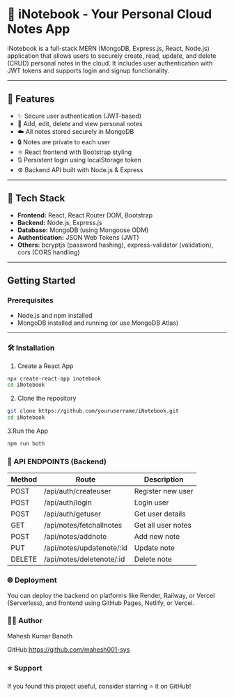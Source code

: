 # 📝 iNotebook - Your Personal Cloud Notes App

iNotebook is a full-stack MERN (MongoDB, Express.js, React, Node.js) application that allows users to securely create, read, update, and delete (CRUD) personal notes in the cloud. It includes user authentication with JWT tokens and supports login and signup functionality.

---

## 🚀 Features

- ✨ Secure user authentication (JWT-based)
- 📝 Add, edit, delete and view personal notes
- ☁️ All notes stored securely in MongoDB
- 🔒 Notes are private to each user
- ⚛️ React frontend with Bootstrap styling
- 🔃 Persistent login using localStorage token
- ⚙️ Backend API built with Node.js & Express

---

## 🔧 Tech Stack

- **Frontend:** React, React Router DOM, Bootstrap
- **Backend:** Node.js, Express.js
- **Database:** MongoDB (using Mongoose ODM)
- **Authentication:** JSON Web Tokens (JWT)
- **Others:** bcryptjs (password hashing), express-validator (validation), cors (CORS handling)

---

## Getting Started

### Prerequisites

- Node.js and npm installed
- MongoDB installed and running (or use MongoDB Atlas)

---

###  🛠️ Installation

1. Create a React App
```bash
npx create-react-app inotebook
cd iNotebook

```

2. Clone the repository
```bash
git clone https://github.com/yourusername/iNotebook.git
cd iNotebook

```

3.Run the App
```bash
npm run both

```

### 🧪 API ENDPOINTS (Backend)
| Method | Route                      | Description        |
| ------ | -------------------------- | ------------------ |
| POST   | /api/auth/createuser       | Register new user  |
| POST   | /api/auth/login            | Login user         |
| POST   | /api/auth/getuser          | Get user details   |
| GET    | /api/notes/fetchallnotes   | Get all user notes |
| POST   | /api/notes/addnote         | Add new note       |
| PUT    | /api/notes/updatenote/\:id | Update note        |
| DELETE | /api/notes/deletenote/\:id | Delete note        |


### 🌐 Deployment
You can deploy the backend on platforms like Render, Railway, or Vercel (Serverless), and frontend using GitHub Pages, Netlify, or Vercel.


### 🙋‍♀️ Author
Mahesh Kumar Banoth

GitHub:https://github.com/mahesh001-sys

### ⭐️ Support

If you found this project useful, consider starring ⭐ it on GitHub!






